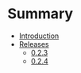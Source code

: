 # Summary

- [Introduction](./introduction.md)
- [Releases](./releases/index.md)
    - [0.2.3](./releases/0.2.3.md)
    - [0.2.4](./releases/0.2.4.md)